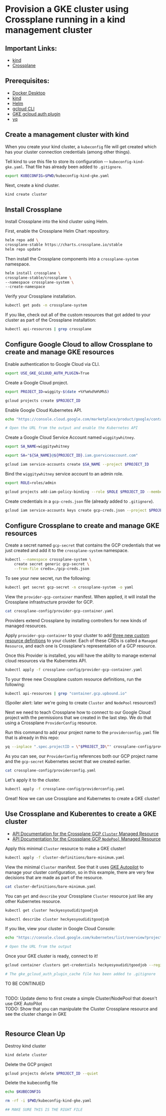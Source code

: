 # Provision a GKE cluster using Crossplane running in a kind management cluster

## Important Links:
* [kind](https://kind.sigs.k8s.io/)
* [Crossplane](https://docs.crossplane.io/)

## Prerequisites: </br>
* [Docker Desktop](https://docs.docker.com/desktop/install/mac-install/) </br>
* [kind](https://github.com/kubernetes-sigs/kind?tab=readme-ov-file)
* [Helm](https://helm.sh/docs/intro/install/)
* [gcloud CLI](https://cloud.google.com/sdk/docs/install)
* [GKE gcloud auth plugin](https://cloud.google.com/blog/products/containers-kubernetes/kubectl-auth-changes-in-gke)
* [yq](https://github.com/mikefarah/yq)

## Create a management cluster with kind
When you create your kind cluster, a `kubeconfig` file will get created which has your cluster connection credentials (among other things).

Tell kind to use this file to store its configuration -- `kubeconfig-kind-gke.yaml`. That file has already been added to `.gitignore`.

```bash
export KUBECONFIG=$PWD/kubeconfig-kind-gke.yaml
```

Next, create a kind cluster. 

```bash
kind create cluster
```
## Install Crossplane
Install Crossplane into the kind cluster using Helm.

First, enable the Crossplane Helm Chart repository.

```bash
helm repo add \
crossplane-stable https://charts.crossplane.io/stable
helm repo update
```

Then install the Crossplane components into a `crossplane-system` namespace.
```bash
helm install crossplane \
crossplane-stable/crossplane \
--namespace crossplane-system \
--create-namespace
```

Verify your Crossplane installation.
```bash
kubectl get pods -n crossplane-system
```

If you like, check out all of the custom resources that got added to your cluster as part of the Crossplane installation:
```bash
kubectl api-resources | grep crossplane
```
## Configure Google Cloud to allow Crossplane to create and manage GKE resources

Enable authentication to Google Cloud via CLI.
```bash
export USE_GKE_GCLOUD_AUTH_PLUGIN=True
```

Create a Google Cloud project.
```bash
export PROJECT_ID=wiggity-$(date +%Y%m%d%H%M%S)

gcloud projects create $PROJECT_ID
```

Enable Google Cloud Kubernetes API.
```bash
echo "https://console.cloud.google.com/marketplace/product/google/container.googleapis.com?project=$PROJECT_ID"

# Open the URL from the output and enable the Kubernetes API
```

Create a Google Cloud Service Account named `wiggitywhitney`.
```bash
export SA_NAME=wiggitywhitney

export SA="${SA_NAME}@${PROJECT_ID}.iam.gserviceaccount.com"

gcloud iam service-accounts create $SA_NAME --project $PROJECT_ID
```

Bind the `wiggitywhitney` service account to an admin role.
```bash
export ROLE=roles/admin

gcloud projects add-iam-policy-binding --role $ROLE $PROJECT_ID --member serviceAccount:$SA
```

Create credentials in a `gcp-creds.json` file (already added to `.gitignore`).
```bash
gcloud iam service-accounts keys create gcp-creds.json --project $PROJECT_ID --iam-account $SA
```

## Configure Crossplane to create and manage GKE resources

Create a secret named `gcp-secret` that contains the GCP credentials that we just created and add it to the `crossplane-system` namespace.
```bash
kubectl --namespace crossplane-system \
    create secret generic gcp-secret \
    --from-file creds=./gcp-creds.json
```

To see your new secret, run the following:
```bash
kubectl get secret gcp-secret -n crossplane-system -o yaml
```

View the `provider-gcp-container` manifest. When applied, it will install the Crossplane infrastructure provider for GCP. 
```bash
cat crossplane-config/provider-gcp-container.yaml
```

Providers extend Crossplane by installing controllers for new kinds of managed resources.

Apply `provider-gcp-container` to your cluster to add [three new custom resource definitions](https://marketplace.upbound.io/providers/upbound/provider-gcp-container/v1.8.0) to your cluster. Each of these CRDs is called a `Managed Resource`, and each one is Crossplane's representation of a GCP resource. 

Once this Provider is installed, you will have the ability to manage external cloud resources via the Kubernetes API.
```bash
kubectl apply -f crossplane-config/provider-gcp-container.yaml
```
To your three new Crossplane custom resource definitions, run the following:
```bash
kubectl api-resources | grep "container.gcp.upbound.io"
```
(Spoiler alert: later we're going to create `Cluster` and `NodePool` resources!)

Next we need to teach Crossplane how to connect to our Google Cloud project with the permissions that we created in the last step. We do that using a Crossplane `ProviderConfig` resource. 

Run this command to add your project name to the `providerconfig.yaml` file that is already in this repo:
```bash
yq --inplace ".spec.projectID = \"$PROJECT_ID\"" crossplane-config/providerconfig.yaml
```

As you can see, our `ProviderConfig` references both our GCP project name and the `gcp-secret` Kubernetes secret that we created earlier.
```bash
cat crossplane-config/providerconfig.yaml
```
Let's apply it to the cluster.
```bash
kubectl apply -f crossplane-config/providerconfig.yaml
```
Great! Now we can use Crossplane and Kubernetes to create a GKE cluster!

## Use Crossplane and Kuberentes to create a GKE cluster

* [API Documentation for the Crossplane GCP `Cluster` Managed Resource](https://marketplace.upbound.io/providers/upbound/provider-gcp-container/v1.8.0/resources/container.gcp.upbound.io/Cluster/v1beta1)
* [API Documentation for the Crossplane GCP `NodePool` Managed Resource](https://marketplace.upbound.io/providers/upbound/provider-gcp-container/v1.8.0/resources/container.gcp.upbound.io/NodePool/v1beta1)

Apply this minimal `Cluster` resource to make a GKE cluster!
```bash
kubectl apply -f cluster-definitions/bare-minimum.yaml
```

View the minimal `Cluster` manifest. See that it uses [GKE Autopilot](https://cloud.google.com/kubernetes-engine/docs/concepts/autopilot-overview) to manage your cluster configuration, so in this example, there are very few decisions that are made as part of the resource.

```bash
cat cluster-definitions/bare-minimum.yaml
```

You can `get` and `describe` your Crossplane `Cluster` resource just like any other Kubernetes resource.
```bash
kubectl get cluster heckyesyoudiditgoodjob
```
```bash
kubectl describe cluster heckyesyoudiditgoodjob
```
If you like, view your cluster in Google Cloud Console:
```bash
echo "https://console.cloud.google.com/kubernetes/list/overview?project=$PROJECT_ID"

# Open the URL from the output
```

Once your GKE cluster is ready, connect to it!

```bash
gcloud container clusters get-credentials heckyesyoudiditgoodjob --region us-central1 --project $PROJECT_ID

# The gke_gcloud_auth_plugin_cache file has been added to .gitignore
```
TO BE CONTINUED 

</br>
TODO: Update demo to first create a simple Cluster/NodePool that doesn't use GKE AutoPilot

</br>
TODO: Show that you can manipulate the Cluster Crossplane resource and see the cluster change in GKE

```bash
```

## Resource Clean Up

Destroy kind cluster
```bash
kind delete cluster
```

Delete the GCP project
```bash
gcloud projects delete $PROJECT_ID --quiet
```

Delete the kubeconfig file
```bash
echo $KUBECONFIG

rm -rf -i $PWD/kubeconfig-kind-gke.yaml

## MAKE SURE THIS IS THE RIGHT FILE
```


